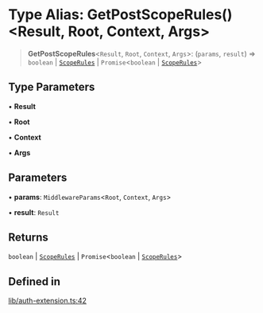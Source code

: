 # Type Alias: GetPostScopeRules()\<Result, Root, Context, Args\>

> **GetPostScopeRules**\<`Result`, `Root`, `Context`, `Args`\>: (`params`, `result`) => `boolean` \| [`ScopeRules`](ScopeRules.md) \| `Promise`\<`boolean` \| [`ScopeRules`](ScopeRules.md)\>

## Type Parameters

• **Result**

• **Root**

• **Context**

• **Args**

## Parameters

• **params**: `MiddlewareParams`\<`Root`, `Context`, `Args`\>

• **result**: `Result`

## Returns

`boolean` \| [`ScopeRules`](ScopeRules.md) \| `Promise`\<`boolean` \| [`ScopeRules`](ScopeRules.md)\>

## Defined in

[lib/auth-extension.ts:42](https://github.com/andreisergiu98/baeta/blob/277f62f15bfdecc05d507a84e60b62e5bc08a747/packages/extension-auth/lib/auth-extension.ts#L42)

